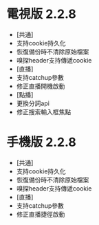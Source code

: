 # 電視版 2.2.8

* [共通]
* 支持cookie持久化
* 恢復備份時不清除原始檔案
* 嗅探header支持傳遞cookie
* [直播]
* 支持catchup參數
* 修正直播開機啟動
* [點播]
* 更換分詞api
* 修正搜索輸入框焦點

# 手機版 2.2.8

* [共通]
* 支持cookie持久化
* 恢復備份時不清除原始檔案
* 嗅探header支持傳遞cookie
* [直播]
* 支持catchup參數
* 修正直播捷徑啟動
